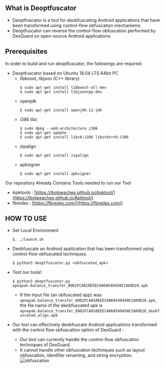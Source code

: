 ## What is Deoptfuscator

+ Deoptfuscator is a tool for deobfuscating Android applications that have been transformed using control-flow obfuscation mechanisms.
+ Deoptfuscator can reverse the control-flow obfuscation performed by DexGuard on open-source Android applications.

## Prerequisites
In order to build and run deoptfuscator, the followings are required:
+ Deoptfuscator based on Ubuntu 18.04 LTS 64bit PC
  + libboost, libjson (C++ library)
    ```
    $ sudo apt-get install libboost-all-dev  
    $ sudo apt-get install libjsoncpp-dev
    ```
  + openjdk
    ```
    $ sudo apt-get install openjdk-11-jdk
    ```
  + i386 libc
    ```
    $ sudo dpkg --add-architecture i386  
    $ sudo apt-get update  
    $ sudo apt-get install libc6:i386 libstdc++6:i386
    ```
  + zipalign
    ```
    $ sudo apt-get install zipalign
    ```
  + apksigner
    ```
    $ sudo apt-get install apksigner
    ```
Our repository Already Contains Tools needed to run our Tool
 + Apktools : [https://ibotpeaches.github.io/Apktool/](https://ibotpeaches.github.io/Apktool/)
 + fbredex : [https://fbredex.com/](https://fbredex.com/)


## HOW TO USE
+ Set Local Environment  
  ``` 
  $. ./launch.sh
  ```
+ Deobfuscate an Android application that has been transformed using control-flow obfuscated techniques.  
  ```
  $ python3 deoptfuscator.py <obfuscated_apk>  
  ```
+ Test our tools!  
  ```
  $ python3 deoptfuscator.py apnapak.balance_transfer_89D2FCA810EEECA060549450E18A9D28.apk
  ```
  + If the input file (an obfuscated app) was `apnapak.balance_transfer_89D2FCA810EEECA060549450E18A9D28.apk`, the file name of the deobfuscated apk is `apnapak.balance_transfer_89D2FCA810EEECA060549450E18A9D28_deobfuscated_align.apk`

+ Our tool can effectively deobfuscate Android applications transformed with the control flow obfuscation option of DexGuard :
  + Our tool can currently handle the control-flow obfuscation techniques of DexGuard.
  + It cannot handle other obfuscation techniques such as layout obfuscation, identifier renaming, and string encryption.
![obfuscation](https://user-images.githubusercontent.com/64211521/80127450-4de81000-85cf-11ea-84fa-aeee68efab67.png)
